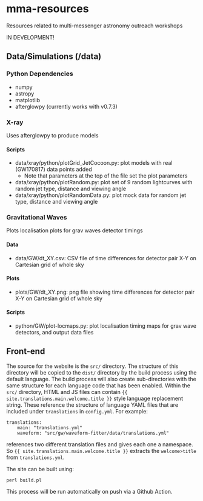 # mma-resources
Resources related to multi-messenger astronomy outreach workshops

IN DEVELOPMENT!

## Data/Simulations (/data)

### Python Dependencies
* numpy
* astropy
* matplotlib
* afterglowpy (currently works with v0.7.3)


### X-ray
Uses afterglowpy to produce models

#### Scripts
* data/xray/python/plotGrid_JetCocoon.py: plot models with real (GW170817) data points added 
	* Note that parameters at the top of the file set the plot parameters
* data/xray/python/plotRandom.py: plot set of 9 random lightcurves with random jet type, distance and viewing angle
* data/xray/python/plotRandomData.py: plot mock data for random jet type, distance and viewing angle

### Gravitational Waves
Plots localisation plots for grav waves detector timings

#### Data
* data/GW/dt_XY.csv: CSV file of time differences for detector pair X-Y on Cartesian grid of whole sky

#### Plots
* plots/GW/dt_XY.png: png file showing time differences for detector pair X-Y on Cartesian grid of whole sky

#### Scripts
* python/GW/plot-locmaps.py: plot localisation timing maps for grav wave detectors, and output data files


## Front-end

The source for the website is the `src/` directory. The structure of this directory will be copied to the `dist/` directory by the build process using the default language. The build process will also create sub-directories with the same structure for each language code that has been enabled. Within the `src/` directory, HTML and JS files can contain ``{{ site.translations.main.welcome.title }}`` style language replacement string. These reference the structure of language YAML files	that are included under `translations` in `config.yml`. For example:

```
translations:
    main: "translations.yml"
    waveform: "src/gw/waveform-fitter/data/translations.yml"
```

references two different translation files and gives each one a namespace. So ``{{ site.translations.main.welcome.title }}`` extracts the `welcome>title` from `translations.yml`.

The site can be built using:

```perl build.pl```

This process will be run automatically on push via a Github Action.
